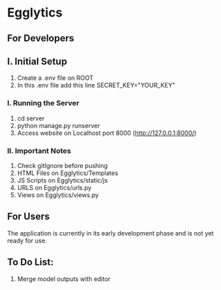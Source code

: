 # Egglytics

## For Developers
## I. Initial Setup
1. Create a .env file on ROOT
2. In this .env file add this line SECRET_KEY="YOUR_KEY"
   
### I. Running the Server
1. cd server
2. python manage.py runserver
3. Access website on Localhost port 8000 (http://127.0.0.1:8000/)

### II. Important Notes
1. Check gitIgnore before pushing
2. HTML Files on Egglytics/Templates
3. JS Scripts on Egglytics/static/js
4. URLS on Egglytics/urls.py
5. Views on Egglytics/views.py

## For Users
The application is currently in its early development phase and is not yet ready for use.

## To Do List:
1. Merge model outputs with editor